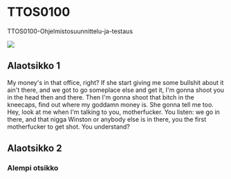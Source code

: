# TTOS0100
TTOS0100-Ohjelmistosuunnittelu-ja-testaus

![](https://i0.wp.com/laughingsquid.com/wp-content/uploads/0367.jpg?resize=525%2C300&ssl=1)

## Alaotsikko 1
<!-- start slipsum code -->

My money's in that office, right? If she start giving me some bullshit about it ain't there, and we got to go someplace else and get it, I'm gonna shoot you in the head then and there. Then I'm gonna shoot that bitch in the kneecaps, find out where my goddamn money is. She gonna tell me too. Hey, look at me when I'm talking to you, motherfucker. You listen: we go in there, and that nigga Winston or anybody else is in there, you the first motherfucker to get shot. You understand?

<!-- end slipsum code -->

## Alaotsikko 2

### Alempi otsikko
